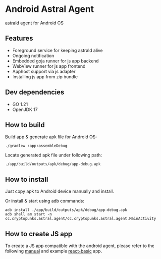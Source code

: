 # Android Astral Agent

[astrald](https://github.com/cryptopunkscc/astrald) agent for Android OS

## Features

* Foreground service for keeping astrald alive
* Ongoing notification
* Embedded goja runner for js app backend
* WebView runner for js app frontend
* Apphost support via js adapter
* Installing js app from zip bundle

## Dev dependencies

* GO 1.21
* OpenJDK 17

## How to build

Build app & generate apk file for Android OS:

```shell
./gradlew :app:assembleDebug
```

Locate generated apk file under following path:

```shell
./app/build/outputs/apk/debug/app-debug.apk
```

## How to install

Just copy apk to Android device manually and install.

Or install & start using adb commands:

```shell
adb install ./app/build/outputs/apk/debug/app-debug.apk
adb shell am start -n cc.cryptopunks.astral.agent/cc.cryptopunks.astral.agent.MainActivity
```

## How to create JS app

To create a JS app compatible with the android agent, please refer to the
following [manual](https://github.com/cryptopunkscc/js-apphost-adapter/blob/master/example/react.md#create-bundle-with-frontend--backend)
and example [react-basic](https://github.com/cryptopunkscc/js-apphost-adapter/tree/master/example/react-basic) app.
